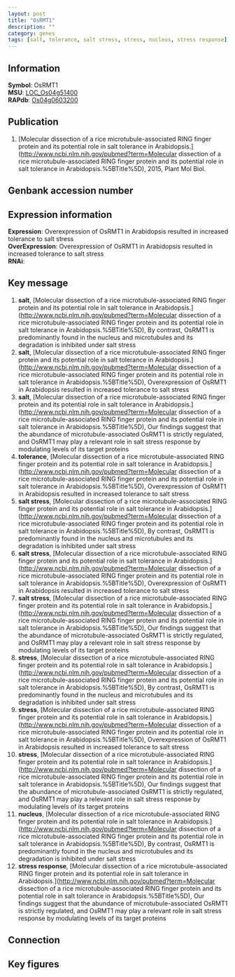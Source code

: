 ```yaml
---
layout: post
title: "OsRMT1"
description: ""
category: genes
tags: [salt, tolerance, salt stress, stress, nucleus, stress response]
---
```


## Information
__Symbol__: OsRMT1  
__MSU__: [LOC_Os04g51400](http://rice.plantbiology.msu.edu/cgi-bin/ORF_infopage.cgi?orf=LOC_Os04g51400)  
__RAPdb__: [Os04g0603200](http://rapdb.dna.affrc.go.jp/viewer/gbrowse_details/irgsp1?name=Os04g0603200)  

## Publication
1. [Molecular dissection of a rice microtubule-associated RING finger protein and its potential role in salt tolerance in Arabidopsis.](http://www.ncbi.nlm.nih.gov/pubmed?term=Molecular dissection of a rice microtubule-associated RING finger protein and its potential role in salt tolerance in Arabidopsis.%5BTitle%5D), 2015, Plant Mol Biol.

## Genbank accession number

## Expression information
__Expression__: Overexpression of OsRMT1 in Arabidopsis resulted in increased tolerance to salt stress  
__OverExpression__: Overexpression of OsRMT1 in Arabidopsis resulted in increased tolerance to salt stress  
__RNAi__:  

## Key message
1. __salt__, [Molecular dissection of a rice microtubule-associated RING finger protein and its potential role in salt tolerance in Arabidopsis.](http://www.ncbi.nlm.nih.gov/pubmed?term=Molecular dissection of a rice microtubule-associated RING finger protein and its potential role in salt tolerance in Arabidopsis.%5BTitle%5D),  By contrast, OsRMT1 is predominantly found in the nucleus and microtubules and its degradation is inhibited under salt stress
2. __salt__, [Molecular dissection of a rice microtubule-associated RING finger protein and its potential role in salt tolerance in Arabidopsis.](http://www.ncbi.nlm.nih.gov/pubmed?term=Molecular dissection of a rice microtubule-associated RING finger protein and its potential role in salt tolerance in Arabidopsis.%5BTitle%5D),  Overexpression of OsRMT1 in Arabidopsis resulted in increased tolerance to salt stress
3. __salt__, [Molecular dissection of a rice microtubule-associated RING finger protein and its potential role in salt tolerance in Arabidopsis.](http://www.ncbi.nlm.nih.gov/pubmed?term=Molecular dissection of a rice microtubule-associated RING finger protein and its potential role in salt tolerance in Arabidopsis.%5BTitle%5D),  Our findings suggest that the abundance of microtubule-associated OsRMT1 is strictly regulated, and OsRMT1 may play a relevant role in salt stress response by modulating levels of its target proteins
4. __tolerance__, [Molecular dissection of a rice microtubule-associated RING finger protein and its potential role in salt tolerance in Arabidopsis.](http://www.ncbi.nlm.nih.gov/pubmed?term=Molecular dissection of a rice microtubule-associated RING finger protein and its potential role in salt tolerance in Arabidopsis.%5BTitle%5D),  Overexpression of OsRMT1 in Arabidopsis resulted in increased tolerance to salt stress
5. __salt stress__, [Molecular dissection of a rice microtubule-associated RING finger protein and its potential role in salt tolerance in Arabidopsis.](http://www.ncbi.nlm.nih.gov/pubmed?term=Molecular dissection of a rice microtubule-associated RING finger protein and its potential role in salt tolerance in Arabidopsis.%5BTitle%5D),  By contrast, OsRMT1 is predominantly found in the nucleus and microtubules and its degradation is inhibited under salt stress
6. __salt stress__, [Molecular dissection of a rice microtubule-associated RING finger protein and its potential role in salt tolerance in Arabidopsis.](http://www.ncbi.nlm.nih.gov/pubmed?term=Molecular dissection of a rice microtubule-associated RING finger protein and its potential role in salt tolerance in Arabidopsis.%5BTitle%5D),  Overexpression of OsRMT1 in Arabidopsis resulted in increased tolerance to salt stress
7. __salt stress__, [Molecular dissection of a rice microtubule-associated RING finger protein and its potential role in salt tolerance in Arabidopsis.](http://www.ncbi.nlm.nih.gov/pubmed?term=Molecular dissection of a rice microtubule-associated RING finger protein and its potential role in salt tolerance in Arabidopsis.%5BTitle%5D),  Our findings suggest that the abundance of microtubule-associated OsRMT1 is strictly regulated, and OsRMT1 may play a relevant role in salt stress response by modulating levels of its target proteins
8. __stress__, [Molecular dissection of a rice microtubule-associated RING finger protein and its potential role in salt tolerance in Arabidopsis.](http://www.ncbi.nlm.nih.gov/pubmed?term=Molecular dissection of a rice microtubule-associated RING finger protein and its potential role in salt tolerance in Arabidopsis.%5BTitle%5D),  By contrast, OsRMT1 is predominantly found in the nucleus and microtubules and its degradation is inhibited under salt stress
9. __stress__, [Molecular dissection of a rice microtubule-associated RING finger protein and its potential role in salt tolerance in Arabidopsis.](http://www.ncbi.nlm.nih.gov/pubmed?term=Molecular dissection of a rice microtubule-associated RING finger protein and its potential role in salt tolerance in Arabidopsis.%5BTitle%5D),  Overexpression of OsRMT1 in Arabidopsis resulted in increased tolerance to salt stress
10. __stress__, [Molecular dissection of a rice microtubule-associated RING finger protein and its potential role in salt tolerance in Arabidopsis.](http://www.ncbi.nlm.nih.gov/pubmed?term=Molecular dissection of a rice microtubule-associated RING finger protein and its potential role in salt tolerance in Arabidopsis.%5BTitle%5D),  Our findings suggest that the abundance of microtubule-associated OsRMT1 is strictly regulated, and OsRMT1 may play a relevant role in salt stress response by modulating levels of its target proteins
11. __nucleus__, [Molecular dissection of a rice microtubule-associated RING finger protein and its potential role in salt tolerance in Arabidopsis.](http://www.ncbi.nlm.nih.gov/pubmed?term=Molecular dissection of a rice microtubule-associated RING finger protein and its potential role in salt tolerance in Arabidopsis.%5BTitle%5D),  By contrast, OsRMT1 is predominantly found in the nucleus and microtubules and its degradation is inhibited under salt stress
12. __stress response__, [Molecular dissection of a rice microtubule-associated RING finger protein and its potential role in salt tolerance in Arabidopsis.](http://www.ncbi.nlm.nih.gov/pubmed?term=Molecular dissection of a rice microtubule-associated RING finger protein and its potential role in salt tolerance in Arabidopsis.%5BTitle%5D),  Our findings suggest that the abundance of microtubule-associated OsRMT1 is strictly regulated, and OsRMT1 may play a relevant role in salt stress response by modulating levels of its target proteins

## Connection

## Key figures


